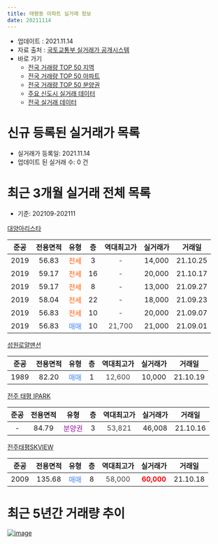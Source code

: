 ```yaml
---
title: 태평동 아파트 실거래 정보
date: 20211114
---
```


* 업데이트 : 2021.11.14
* 자료 출처 : [국토교통부 실거래가 공개시스템](http://rt.molit.go.kr)
* 바로 가기
    * [전국 거래량 TOP 50 지역](https://apt-info.github.io/apt-trade-info/tr)
    * [전국 거래량 TOP 50 아파트](https://apt-info.github.io/apt-trade-info/ta)
    * [전국 거래량 TOP 50 분양권](https://apt-info.github.io/apt-trade-info/tb)
    * [주요 신도시 실거래 데이터](https://apt-info.github.io/apt-trade-info/newtown)
    * [전국 실거래 데이터](https://apt-info.github.io/apt-trade-info/all)



<script async src="https://pagead2.googlesyndication.com/pagead/js/adsbygoogle.js"></script>
<!-- 기본광고 -->
<ins class="adsbygoogle"
     style="display:block"
     data-ad-client="ca-pub-1142216861245946"
     data-ad-slot="4805727019"
     data-ad-format="auto"
     data-full-width-responsive="true"></ins>
<script>
     (adsbygoogle = window.adsbygoogle || []).push({});
</script>


# 신규 등록된 실거래가 목록

* 실거래가 등록일: 2021.11.14
* 업데이트 된 실거래 수: 0 건




<script async src="https://pagead2.googlesyndication.com/pagead/js/adsbygoogle.js"></script>
<!-- 기본광고 -->
<ins class="adsbygoogle"
     style="display:block"
     data-ad-client="ca-pub-1142216861245946"
     data-ad-slot="4805727019"
     data-ad-format="auto"
     data-full-width-responsive="true"></ins>
<script>
     (adsbygoogle = window.adsbygoogle || []).push({});
</script>


# 최근 3개월 실거래 전체 목록
* 기준: 202109-202111


[대양아리스타](https://search.naver.com/search.naver?query=%EB%8C%80%EC%96%91%EC%95%84%EB%A6%AC%EC%8A%A4%ED%83%80)

|준공|전용면적|유형|층|역대최고가|실거래가|거래일|
|:---:|:---:|:---:|:---:|:---:|:---:|:---:|
|2019|56.83|<span style="color:#FF5A00">전세</span>|3|<span style="color:#444444">-</span>|14,000|21.10.25|
|2019|59.17|<span style="color:#FF5A00">전세</span>|16|<span style="color:#444444">-</span>|20,000|21.10.17|
|2019|59.17|<span style="color:#FF5A00">전세</span>|8|<span style="color:#444444">-</span>|13,000|21.09.27|
|2019|58.04|<span style="color:#FF5A00">전세</span>|22|<span style="color:#444444">-</span>|18,000|21.09.23|
|2019|56.83|<span style="color:#FF5A00">전세</span>|10|<span style="color:#444444">-</span>|20,000|21.09.07|
|2019|56.83|<span style="color:#4285F3">매매</span>|10|<span style="color:#444444">21,700</span>|21,000|21.09.01|

[성원로얄맨션](https://search.naver.com/search.naver?query=%EC%84%B1%EC%9B%90%EB%A1%9C%EC%96%84%EB%A7%A8%EC%85%98)

|준공|전용면적|유형|층|역대최고가|실거래가|거래일|
|:---:|:---:|:---:|:---:|:---:|:---:|:---:|
|1989|82.20|<span style="color:#4285F3">매매</span>|1|<span style="color:#444444">12,600</span>|10,000|21.10.19|

[전주 태평 IPARK](https://search.naver.com/search.naver?query=%EC%A0%84%EC%A3%BC+%ED%83%9C%ED%8F%89+IPARK)

|준공|전용면적|유형|층|역대최고가|실거래가|거래일|
|:---:|:---:|:---:|:---:|:---:|:---:|:---:|
|-|84.79|<span style="color:#9C11A5">분양권</span>|3|<span style="color:#444444">53,821</span>|46,008|21.10.16|

[전주태평SKVIEW](https://search.naver.com/search.naver?query=%EC%A0%84%EC%A3%BC%ED%83%9C%ED%8F%89SKVIEW)

|준공|전용면적|유형|층|역대최고가|실거래가|거래일|
|:---:|:---:|:---:|:---:|:---:|:---:|:---:|
|2009|135.68|<span style="color:#4285F3">매매</span>|8|<span style="color:#444444">58,000</span>|<b><span style="color:#FF0000">60,000</span></b>|21.10.18|



<script async src="https://pagead2.googlesyndication.com/pagead/js/adsbygoogle.js"></script>
<!-- 기본광고 -->
<ins class="adsbygoogle"
     style="display:block"
     data-ad-client="ca-pub-1142216861245946"
     data-ad-slot="4805727019"
     data-ad-format="auto"
     data-full-width-responsive="true"></ins>
<script>
     (adsbygoogle = window.adsbygoogle || []).push({});
</script>


# 최근 5년간 거래량 추이


<div style="width:100%;">
    <canvas id="deal_progress" height="200"></canvas>
</div>

<script>
new Chart(document.getElementById("deal_progress"), {
    type: 'line',
    data: {
        labels: ['16.01','16.02','16.03','16.04','16.05','16.06','16.07','16.08','16.09','16.10','16.11','16.12','17.01','17.02','17.03','17.04','17.05','17.06','17.07','17.08','17.09','17.10','17.11','17.12','18.01','18.02','18.03','18.04','18.05','18.06','18.07','18.08','18.09','18.10','18.11','18.12','19.01','19.02','19.03','19.04','19.05','19.06','19.07','19.08','19.09','19.10','19.11','19.12','20.01','20.02','20.03','20.04','20.05','20.06','20.07','20.08','20.09','20.10','20.11','20.12','21.01','21.02','21.03','21.04','21.05','21.06','21.07','21.08','21.09','21.10'],
        datasets: [{
            label: '매매/분양권',
            data: [4,3,5,11,2,2,3,9,5,4,7,2,5,3,3,1,20,86,17,26,3,6,7,6,5,3,10,1,3,5,6,2,5,6,4,3,3,4,4,4,2,4,9,2,10,10,28,231,370,114,50,18,17,33,14,8,10,35,43,15,1,7,6,15,11,8,3,2,1,3],
            borderColor: "rgba(66, 133, 243, 1)",
            backgroundColor: "rgba(66, 133, 243, 0.05)",
            borderWidth: 1,
            pointRadius: 0,
            fill: false,
            lineTension: 0
        },{
            label: '전/월세',
            data: [0,1,0,1,0,0,1,0,0,3,2,0,1,1,0,2,1,0,1,0,0,0,1,0,0,1,3,0,1,1,1,1,1,0,2,0,1,1,1,2,0,1,0,0,3,1,2,0,0,0,1,0,0,0,1,1,2,0,1,0,1,2,2,0,2,1,0,3,3,2],
            borderColor: "rgba(255, 90, 0, 1)",
            backgroundColor: "rgba(255, 90, 0, 0.05)",
            borderWidth: 1,
            pointRadius: 0,
            fill: false,
            lineTension: 0
        },{
            label: '합계',
            data: [4,4,5,12,2,2,4,9,5,7,9,2,6,4,3,3,21,86,18,26,3,6,8,6,5,4,13,1,4,6,7,3,6,6,6,3,4,5,5,6,2,5,9,2,13,11,30,231,370,114,51,18,17,33,15,9,12,35,44,15,2,9,8,15,13,9,3,5,4,5],
            borderColor: "rgba(0, 0, 0, 1)",
            backgroundColor: "rgba(0, 0, 0, 0.03)",
            borderWidth: 0.1,
            pointRadius: 0,
            fill: true,
            lineTension: 0
        }
        ]
    },
    options: {
        responsive: true,
        title: {
            display: false
        },
        tooltips: {
            mode: 'index',
            intersect: false
        },
        hover: {
            mode: 'nearest',
            intersect: true
        },
        scales: {
            xAxes: [{
                display: true,
                scaleLabel: {
                    display: true,
                    labelString: '년/월'
                }
            }],
            yAxes: [{
                display: true,
                ticks: {
                    suggestedMin: 0,
                },
                scaleLabel: {
                    display: true,
                    labelString: '실거래 수'
                }
            }]
        }
    }
});

</script>


[![image](https://apt-info.github.io/images/2020-01-03-apt-trade-info/1024x500.png)](https://play.google.com/store/apps/details?id=com.aptinfo.apttradeinfo)

